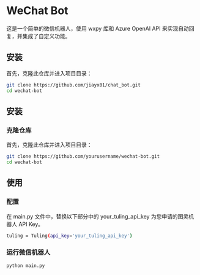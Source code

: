 # WeChat Bot

这是一个简单的微信机器人，使用 wxpy 库和 Azure OpenAI API 来实现自动回复，并集成了自定义功能。

## 安装

首先，克隆此仓库并进入项目目录：

```bash
git clone https://github.com/jiayx01/chat_bot.git
cd wechat-bot
```


## 安装

### 克隆仓库

首先，克隆此仓库并进入项目目录：

```bash
git clone https://github.com/yourusername/wechat-bot.git
cd wechat-bot
```
## 使用
### 配置
在 main.py 文件中，替换以下部分中的 your_tuling_api_key 为您申请的图灵机器人 API Key。
```bash
tuling = Tuling(api_key='your_tuling_api_key')
```
### 运行微信机器人
```bash
python main.py
```
